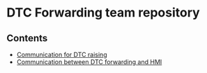 # DTC Forwarding team repository

## Contents

* [Communication for DTC raising](dtc_communication)
* [Communication between DTC forwarding and HMI](DataController)
